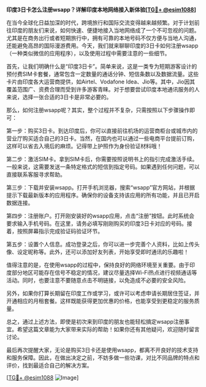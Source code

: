 **印度3日卡怎么注册wsapp？详解印度本地网络接入新体验[[TG💪+ @esim1088](https://t.me/s/esim1088)]**

在当今全球化日益加深的时代，跨境旅行和国际交流变得越来越频繁。对于计划前往印度的朋友们来说，如何快速、便捷地接入当地网络成了一个不可忽视的问题。尤其是在商务出行或者短期旅行中，拥有可靠的本地号码不仅方便与当地人沟通，还能避免高昂的国际漫游费用。今天，我们就来聊聊印度的3日卡如何注册wsapp（一种类似微信的应用程序），以及使用过程中需要注意的一些细节。

首先，让我们明确什么是“印度3日卡”。简单来说，这是一类专为短期游客设计的预付费SIM卡套餐，通常包含一定数量的通话分钟、短信条数以及数据流量。这些卡片由印度各大运营商提供，如Airtel、Vodafone Idea、Jio等。其中，Jio因其覆盖范围广、资费合理而受到许多游客青睐。对于想要尝试印度本地通讯服务的人来说，选择一张合适的3日卡是非常必要的。

那么，如何注册wsapp呢？其实，整个过程并不复杂，只需按照以下步骤操作即可：

第一步：购买3日卡。到达印度后，你可以直接前往机场的运营商柜台或城市内的营业厅购买适合自己的3日卡。当然，在国内也可以通过一些电商平台提前订购，这样可以省去入境后的麻烦。记得带上护照作为身份验证材料哦！

第二步：激活SIM卡。拿到SIM卡后，你需要按照说明书上的指引完成激活手续。一般来说，这需要发送一条特定格式的短信到指定号码。如果遇到任何问题，可以直接联系客服寻求帮助。

第三步：下载并安装wsapp。打开手机浏览器，搜索“wsapp”官方网站，并根据提示下载最新版本的应用程序。确保你的设备支持该应用的所有功能，并且已开启数据连接。

第四步：注册账户。打开刚安装好的wsapp应用，点击“注册”按钮。此时系统会要求输入手机号码。在这里，请务必填写刚刚购买的印度3日卡对应的号码。接着，按照屏幕指示完成验证码验证环节。

第五步：设置个人信息。成功登录之后，你可以进一步完善个人资料，比如上传头像、设定昵称等。此外，还可以添加好友列表，开始享受即时通讯的乐趣啦！

值得注意的是，在使用wsapp的过程中，保持良好的网络环境至关重要。由于印度部分地区可能存在信号不稳定的情况，建议尽量选择Wi-Fi热点进行视频通话等活动。同时，也要注意不要随意点击不明链接，以免造成不必要的安全风险。

另外，如果你打算长期留在印度工作或学习，或许可以考虑申请长期居住签证，并开通相应的月租套餐。这样既能获得更加优惠的价格，也能享受到更稳定的服务质量。

总之，通过上述方法，即使是初次来到印度的朋友也能轻松搞定wsapp注册事宜。希望这篇文章能为大家带来实际的帮助！如果你还有其他疑问，欢迎随时留言讨论。

最后再次提醒大家，无论是购买3日卡还是使用wsapp，都离不开良好的技术支持和服务保障。因此，在做出决定之前，不妨多做一些功课，对比不同品牌的特点和评价，找到最适合自己的解决方案。

[[TG💪+ @esim1088](https://t.me/s/esim1088) ![Image](https://i.postimg.cc/4NQfJmqS/Snipaste-2025-05-13-00-14-12.png)]